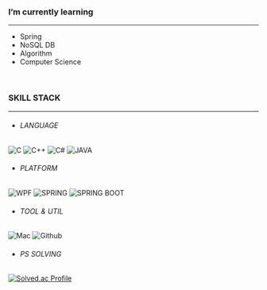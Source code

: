 ### I’m currently learning 
---
  - Spring  
  - NoSQL DB  
  - Algorithm
  - Computer Science
<br/>

### SKILL STACK
---

- ###### LANGUAGE
![C](https://img.shields.io/badge/C-A8B9CC?style=for-the-badge&logo=C&logoColor=white)
![C++](https://img.shields.io/badge/C++-00599C?style=for-the-badge&logo=CPLUSPLUS&logoColor=white)
![C#](https://img.shields.io/badge/-C%23-239120?style=for-the-badge&logo=Csharp&logoColor=white)
![JAVA](https://img.shields.io/badge/java-F7DF1E?style=for-the-badge&logo=java&logoColor=white)  

- ###### PLATFORM
![WPF](https://img.shields.io/badge/WPF-2E5E82?style=for-the-badge&logo=WPF&logoColor=white)
![SPRING](https://img.shields.io/badge/Spring-6DB33F?style=for-the-badge&logo=Spring&logoColor=white)
![SPRING BOOT](https://img.shields.io/badge/SpringBoot-6DB33F?style=for-the-badge&logo=SpringBoot&logoColor=white)  

- ###### TOOL & UTIL
![Mac](https://img.shields.io/badge/Mac-000000?style=for-the-badge&logo=Apple&logoColor=white)
![Github](https://img.shields.io/badge/Github-181717?style=for-the-badge&logo=Github&logoColor=white)  

- ###### PS SOLVING  

[![Solved.ac Profile](http://mazassumnida.wtf/api/generate_badge?boj=sju3358)](https://solved.ac/sju3358)
